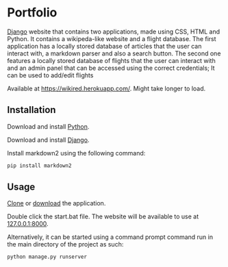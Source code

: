 # Portfolio
[Django](https://www.djangoproject.com/) website that contains two applications, made using CSS, HTML and Python. It contains a wikipeda-like website and a flight database. The first application has a locally stored database of articles that the user can interact with, a markdown parser and also a search button. The second one features a locally stored database of flights that the user can interact with and an admin panel that can be accessed using the correct credentials; It can be used to add/edit flights


Available at https://wikired.herokuapp.com/. Might take longer to load.

## Installation
Download and install [Python](https://www.python.org/downloads/).

Download and install [Django](https://www.djangoproject.com/download/).

Install markdown2 using the following command:
```bash
pip install markdown2
```

## Usage
[Clone](https://docs.github.com/en/repositories/creating-and-managing-repositories/cloning-a-repository) or [download](https://www.itprotoday.com/development-techniques-and-management/how-do-i-download-files-github) the application.

Double click the start.bat file. The website will be available to use at [127.0.0.1:8000](http://127.0.0.1:8000/).

Alternatively, it can be started using a command prompt command run in the main directory of the project as such:
```bash
python manage.py runserver
```
